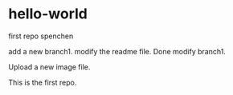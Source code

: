# hello-world
first repo spenchen

add a new branch1.
modify the readme file. 
Done modify branch1.

Upload a new image file. 

This is the first repo.
